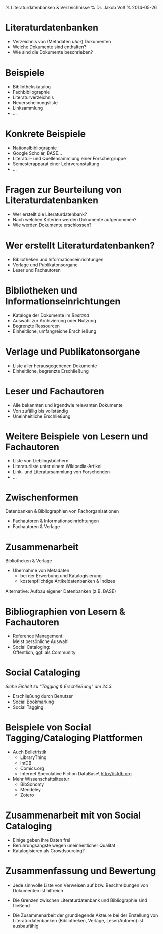 % Literaturdatenbanken & Verzeichnisse
% Dr. Jakob Voß
% 2014-05-26

# Literaturdatenbanken

* Verzeichnis von (Metadaten *über*) Dokumenten
* Welche Dokumente sind enthalten?
* Wie sind die Dokumente beschrieben?

# Beispiele

* Bibliothekskatalog
* Fachbibliographie
* Literaturverzeichnis
* Neuerscheinungsliste
* Linksammlung
* ...

# Konkrete Beispiele

* Nationalbibliographie
* Google Scholar, BASE...
* Literatur- und Quellensammlung einer Forschergruppe 
* Semesterapparat einer Lehrveranstaltung
* ... 

# Fragen zur Beurteilung von Literaturdatenbanken

* Wer erstellt die Literaturdatenbank?
* Nach welchen Kriterien werden Dokumente aufgenommen?
* Wie werden Dokumente erschlossen?

# Wer erstellt Literaturdatenbanken?

* Bibliotheken und Informationseinrichtungen
* Verlage und Publikatonsorgane
* Leser und Fachautoren
 
# Bibliotheken und Informationseinrichtungen

* Kataloge der Dokumente im *Bestand*
* Auswahl zur Archivierung oder Nutzung
* Begrenzte Ressourcen
* Einheitliche, umfangreiche Erschließung

# Verlage und Publikatonsorgane

* Liste aller herausgegebenen Dokumente
* Einheitliche, begrenzte Erschließung

# Leser und Fachautoren

* Alle bekannten und irgendwie relevanten Dokumente
* Von zufällig bis vollständig
* Uneinheitliche Erschließung

# Weitere Beispiele von Lesern und Fachautoren

* Liste von Lieblingsbüchern
* Literaturliste unter einem Wikipedia-Artikel
* Link- und Literatursammlung von Forschenden
* ...

# Zwischenformen

Datenbanken & Bibliographien von Fachorganisationen

* Fachautoren & Informationseinrichtungen
* Fachautoren & Verlage

# Zusammenarbeit

Bibliotheken & Verlage

* Übernahme von Metadaten
    * bei der Erwerbung und Katalogisierung
    * kostenpflichtige Artikeldatenbanken & Indizes

Alternative: Aufbau eigener Datenbanken (z.B. BASE)

# Bibliographien von Lesern & Fachautoren

* Reference Management:\
  Meist persönliche Auswahl
* Social Cataloging:\
  Öffentlich, ggf. als Community

# Social Cataloging

*Siehe Einheit zu "Tagging & Erschließung" am 24.3.*

* Erschließung durch Benutzer
* Social Bookmarking
* Social Tagging

# Beispiele von Social Tagging/Cataloging Plattformen

* Auch Belletristik
    * LibraryThing
    * ImDB
    * Comics.org
    * Internet Speculative Fiction DataBase\ <http://isfdb.org>
* Mehr Wissenschaftsliteatur
    * BibSonomy
    * Mendeley
    * Zotero

# Zusammenarbeit mit von Social Cataloging

* Einige geben ihre Daten frei
* Berührungsängste wegen uneinheitlicher Qualität
* Katalogisieren als Crowdsourcing?

# Zusammenfassung und Bewertung

* Jede sinnvolle Liste von Verweisen auf bzw. Beschreibungen von Dokumenten ist hilfreich

* Die Grenzen zwischen Literaturdatenbank und Bibliographie sind fließend

* Die Zusammenarbeit der grundlegende Akteure bei der Erstellung von
  Literaturdatenbanken (Bibliotheken, Verlage, Leser/Autoren) ist 
  ausbaufähig

